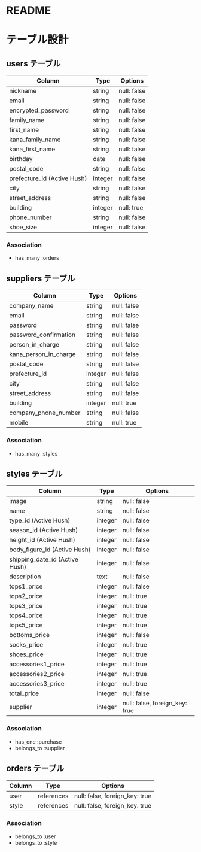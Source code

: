 # README
# テーブル設計

## users テーブル

| Column                      | Type    | Options     |
| --------------------------- | ------- | ----------- |
| nickname                    | string  | null: false |
| email                       | string  | null: false |
| encrypted_password          | string  | null: false |
| family_name                 | string  | null: false |
| first_name                  | string  | null: false |
| kana_family_name            | string  | null: false |
| kana_first_name             | string  | null: false |
| birthday                    | date    | null: false |
| postal_code                 | string  | null: false |
| prefecture_id (Active Hush) | integer | null: false |
| city                        | string  | null: false |
| street_address              | string  | null: false |
| building                    | integer | null: true  |
| phone_number                | string  | null: false |
| shoe_size                   | integer | null: false |

### Association

- has_many :orders

## suppliers テーブル

| Column                | Type    | Options     |
| --------------------- | ------- | ----------- |
| company_name          | string  | null: false |
| email                 | string  | null: false |
| password              | string  | null: false |
| password_confirmation | string  | null: false |
| person_in_charge      | string  | null: false |
| kana_person_in_charge | string  | null: false |
| postal_code           | string  | null: false |
| prefecture_id         | integer | null: false |
| city                  | string  | null: false |
| street_address        | string  | null: false |
| building              | integer | null: true  |
| company_phone_number  | string  | null: false |
| mobile                | string  | null: true  |

### Association

- has_many :styles

## styles テーブル

| Column                         | Type    | Options                        |
| ------------------------------ | ------- | ------------------------------ |
| image                          | string  | null: false                    |
| name                           | string  | null: false                    |
| type_id (Active Hush)          | integer | null: false                    |
| season_id (Active Hush)        | integer | null: false                    |
| height_id (Active Hush)        | integer | null: false                    |
| body_figure_id (Active Hush)   | integer | null: false                    |
| shipping_date_id (Active Hush) | integer | null: false                    |
| description                    | text    | null: false                    |
| tops1_price                    | integer | null: false                    |
| tops2_price                    | integer | null: true                     |
| tops3_price                    | integer | null: true                     |
| tops4_price                    | integer | null: true                     |
| tops5_price                    | integer | null: true                     |
| bottoms_price                  | integer | null: false                    |
| socks_price                    | integer | null: true                     |
| shoes_price                    | integer | null: true                     |
| accessories1_price             | integer | null: true                     |
| accessories2_price             | integer | null: true                     |
| accessories3_price             | integer | null: true                     |
| total_price                    | integer | null: false                    |
| supplier                       | integer | null: false, foreign_key: true |

### Association

- has_one :purchase
- belongs_to :supplier

## orders テーブル

| Column | Type       | Options                        |
| ------ | ---------- | ------------------------------ |
| user   | references | null: false, foreign_key: true |
| style  | references | null: false, foreign_key: true |

### Association

- belongs_to :user
- belongs_to :style